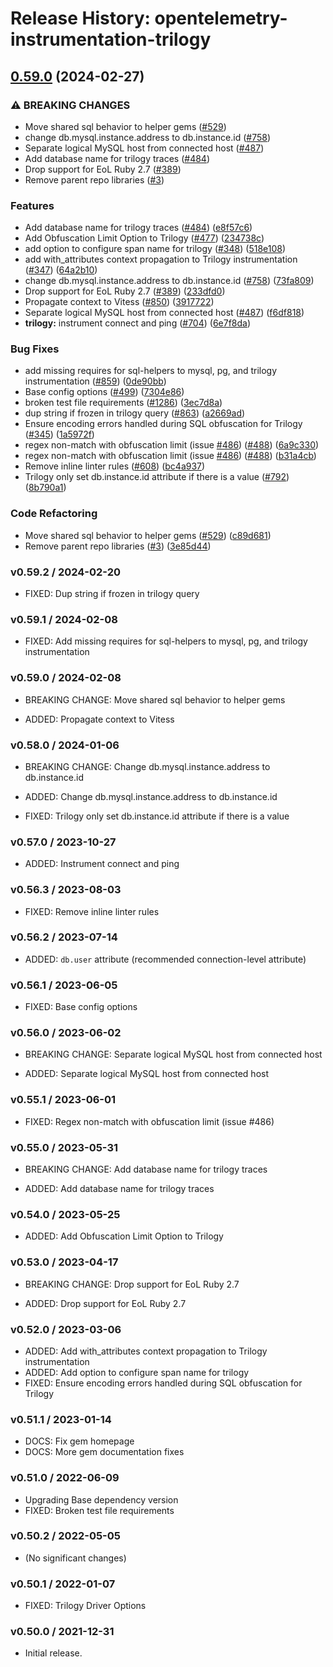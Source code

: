 # Release History: opentelemetry-instrumentation-trilogy

## [0.59.0](https://github.com/flywirecorp/opentelemetry-ruby-contrib/compare/opentelemetry-instrumentation-trilogy-v0.58.0...opentelemetry-instrumentation-trilogy/v0.59.0) (2024-02-27)


### ⚠ BREAKING CHANGES

* Move shared sql behavior to helper gems ([#529](https://github.com/flywirecorp/opentelemetry-ruby-contrib/issues/529))
* change db.mysql.instance.address to db.instance.id ([#758](https://github.com/flywirecorp/opentelemetry-ruby-contrib/issues/758))
* Separate logical MySQL host from connected host ([#487](https://github.com/flywirecorp/opentelemetry-ruby-contrib/issues/487))
* Add database name for trilogy traces ([#484](https://github.com/flywirecorp/opentelemetry-ruby-contrib/issues/484))
* Drop support for EoL Ruby 2.7 ([#389](https://github.com/flywirecorp/opentelemetry-ruby-contrib/issues/389))
* Remove parent repo libraries ([#3](https://github.com/flywirecorp/opentelemetry-ruby-contrib/issues/3))

### Features

* Add database name for trilogy traces ([#484](https://github.com/flywirecorp/opentelemetry-ruby-contrib/issues/484)) ([e8f57c6](https://github.com/flywirecorp/opentelemetry-ruby-contrib/commit/e8f57c6ea4d29a0ea9a61ad9352970c29a1d8516))
* Add Obfuscation Limit Option to Trilogy ([#477](https://github.com/flywirecorp/opentelemetry-ruby-contrib/issues/477)) ([234738c](https://github.com/flywirecorp/opentelemetry-ruby-contrib/commit/234738c5fbd8d630d543f61d84fcefcf948756f1))
* add option to configure span name for trilogy ([#348](https://github.com/flywirecorp/opentelemetry-ruby-contrib/issues/348)) ([518e108](https://github.com/flywirecorp/opentelemetry-ruby-contrib/commit/518e108c08486f5755d637d63bc0f7771889f271))
* add with_attributes context propagation to Trilogy instrumentation ([#347](https://github.com/flywirecorp/opentelemetry-ruby-contrib/issues/347)) ([64a2b10](https://github.com/flywirecorp/opentelemetry-ruby-contrib/commit/64a2b101c901117d8555708a1ffbbb6bab0376b3))
* change db.mysql.instance.address to db.instance.id ([#758](https://github.com/flywirecorp/opentelemetry-ruby-contrib/issues/758)) ([73fa809](https://github.com/flywirecorp/opentelemetry-ruby-contrib/commit/73fa809867dd08c1e3fde7413d88538e0df748bf))
* Drop support for EoL Ruby 2.7 ([#389](https://github.com/flywirecorp/opentelemetry-ruby-contrib/issues/389)) ([233dfd0](https://github.com/flywirecorp/opentelemetry-ruby-contrib/commit/233dfd0dae81346e9687090f9d8dfb85215e0ba7))
* Propagate context to Vitess ([#850](https://github.com/flywirecorp/opentelemetry-ruby-contrib/issues/850)) ([3917722](https://github.com/flywirecorp/opentelemetry-ruby-contrib/commit/39177225f74a6b591e7027745ce099393dc1909e))
* Separate logical MySQL host from connected host ([#487](https://github.com/flywirecorp/opentelemetry-ruby-contrib/issues/487)) ([f6df818](https://github.com/flywirecorp/opentelemetry-ruby-contrib/commit/f6df818e7e92b1357314dae0f9c1b0877d04878e))
* **trilogy:** instrument connect and ping ([#704](https://github.com/flywirecorp/opentelemetry-ruby-contrib/issues/704)) ([6e7f8da](https://github.com/flywirecorp/opentelemetry-ruby-contrib/commit/6e7f8daf0342204e7cf946771980064efdfb1c35))


### Bug Fixes

* add missing requires for sql-helpers to mysql, pg, and trilogy instrumentation ([#859](https://github.com/flywirecorp/opentelemetry-ruby-contrib/issues/859)) ([0de90bb](https://github.com/flywirecorp/opentelemetry-ruby-contrib/commit/0de90bb14165356f94a0243c6dd803ecd2b630e2))
* Base config options ([#499](https://github.com/flywirecorp/opentelemetry-ruby-contrib/issues/499)) ([7304e86](https://github.com/flywirecorp/opentelemetry-ruby-contrib/commit/7304e86e9a3beba5c20f790b256bbb54469411ca))
* broken test file requirements ([#1286](https://github.com/flywirecorp/opentelemetry-ruby-contrib/issues/1286)) ([3ec7d8a](https://github.com/flywirecorp/opentelemetry-ruby-contrib/commit/3ec7d8a456dbd3c9bbad7b397a3da8b8a311d8e3))
* dup string if frozen in trilogy query ([#863](https://github.com/flywirecorp/opentelemetry-ruby-contrib/issues/863)) ([a2669ad](https://github.com/flywirecorp/opentelemetry-ruby-contrib/commit/a2669ad5d86854052d3c9a884fdcc37ab0fbc50c))
* Ensure encoding errors handled during SQL obfuscation for Trilogy ([#345](https://github.com/flywirecorp/opentelemetry-ruby-contrib/issues/345)) ([1a5972f](https://github.com/flywirecorp/opentelemetry-ruby-contrib/commit/1a5972f449e920bd3b54fc1033121d72f906c771))
* regex non-match with obfuscation limit (issue [#486](https://github.com/flywirecorp/opentelemetry-ruby-contrib/issues/486)) ([#488](https://github.com/flywirecorp/opentelemetry-ruby-contrib/issues/488)) ([6a9c330](https://github.com/flywirecorp/opentelemetry-ruby-contrib/commit/6a9c33088c6c9f39b2bc30247a3ed825553c07d4))
* regex non-match with obfuscation limit (issue [#486](https://github.com/flywirecorp/opentelemetry-ruby-contrib/issues/486)) ([#488](https://github.com/flywirecorp/opentelemetry-ruby-contrib/issues/488)) ([b31a4cb](https://github.com/flywirecorp/opentelemetry-ruby-contrib/commit/b31a4cbb20ba7ee4a3422ce65f948a7fa3f43f85))
* Remove inline linter rules ([#608](https://github.com/flywirecorp/opentelemetry-ruby-contrib/issues/608)) ([bc4a937](https://github.com/flywirecorp/opentelemetry-ruby-contrib/commit/bc4a937ed2a0d1898f0f19ae45a2b3a0ef9a067c))
* Trilogy only set db.instance.id attribute if there is a value ([#792](https://github.com/flywirecorp/opentelemetry-ruby-contrib/issues/792)) ([8b790a1](https://github.com/flywirecorp/opentelemetry-ruby-contrib/commit/8b790a1d4b5801bafe71b654bc8a933af21f76c7))


### Code Refactoring

* Move shared sql behavior to helper gems ([#529](https://github.com/flywirecorp/opentelemetry-ruby-contrib/issues/529)) ([c89d681](https://github.com/flywirecorp/opentelemetry-ruby-contrib/commit/c89d6814f167f6adf3d2f1105e62e5987c8f5f49))
* Remove parent repo libraries ([#3](https://github.com/flywirecorp/opentelemetry-ruby-contrib/issues/3)) ([3e85d44](https://github.com/flywirecorp/opentelemetry-ruby-contrib/commit/3e85d4436d338f326816c639cd2087751c63feb1))

### v0.59.2 / 2024-02-20

* FIXED: Dup string if frozen in trilogy query

### v0.59.1 / 2024-02-08

* FIXED: Add missing requires for sql-helpers to mysql, pg, and trilogy instrumentation

### v0.59.0 / 2024-02-08

* BREAKING CHANGE: Move shared sql behavior to helper gems

* ADDED: Propagate context to Vitess

### v0.58.0 / 2024-01-06

* BREAKING CHANGE: Change db.mysql.instance.address to db.instance.id

* ADDED: Change db.mysql.instance.address to db.instance.id
* FIXED: Trilogy only set db.instance.id attribute if there is a value

### v0.57.0 / 2023-10-27

* ADDED: Instrument connect and ping

### v0.56.3 / 2023-08-03

* FIXED: Remove inline linter rules

### v0.56.2 / 2023-07-14

* ADDED: `db.user` attribute (recommended connection-level attribute)

### v0.56.1 / 2023-06-05

* FIXED: Base config options 

### v0.56.0 / 2023-06-02

* BREAKING CHANGE: Separate logical MySQL host from connected host 

* ADDED: Separate logical MySQL host from connected host 

### v0.55.1 / 2023-06-01

* FIXED: Regex non-match with obfuscation limit (issue #486) 

### v0.55.0 / 2023-05-31

* BREAKING CHANGE: Add database name for trilogy traces 

* ADDED: Add database name for trilogy traces 

### v0.54.0 / 2023-05-25

* ADDED: Add Obfuscation Limit Option to Trilogy 

### v0.53.0 / 2023-04-17

* BREAKING CHANGE: Drop support for EoL Ruby 2.7 

* ADDED: Drop support for EoL Ruby 2.7 

### v0.52.0 / 2023-03-06

* ADDED: Add with_attributes context propagation to Trilogy instrumentation 
* ADDED: Add option to configure span name for trilogy 
* FIXED: Ensure encoding errors handled during SQL obfuscation for Trilogy 

### v0.51.1 / 2023-01-14

* DOCS: Fix gem homepage 
* DOCS: More gem documentation fixes 

### v0.51.0 / 2022-06-09

* Upgrading Base dependency version
* FIXED: Broken test file requirements 

### v0.50.2 / 2022-05-05

* (No significant changes)

### v0.50.1 / 2022-01-07

* FIXED: Trilogy Driver Options 

### v0.50.0 / 2021-12-31

* Initial release.

